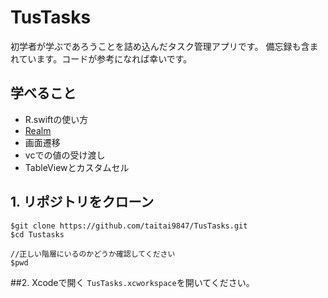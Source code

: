 # TusTasks
初学者が学ぶであろうことを詰め込んだタスク管理アプリです。
備忘録も含まれています。コードが参考になれば幸いです。

## 学べること
- R.swiftの使い方
- [Realm](https://realm.io/jp/docs/swift/latest/)
- 画面遷移
- vcでの値の受け渡し
- TableViewとカスタムセル

## 1. リポジトリをクローン
```
$git clone https://github.com/taitai9847/TusTasks.git
$cd Tustasks

//正しい階層にいるのかどうか確認してください
$pwd
```
##2. Xcodeで開く
`TusTasks.xcworkspace`を開いてください。
